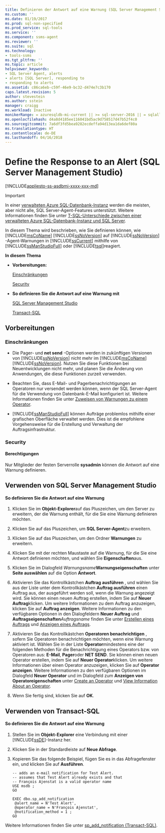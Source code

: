 ```yaml
---
title: Definieren der Antwort auf eine Warnung (SQL Server Management Studio) | Microsoft-Dokumentation
ms.custom: ''
ms.date: 01/19/2017
ms.prod: sql-non-specified
ms.prod_service: sql-tools
ms.service: ''
ms.component: ssms-agent
ms.reviewer: ''
ms.suite: sql
ms.technology:
- tools-ssms
ms.tgt_pltfrm: ''
ms.topic: article
helpviewer_keywords:
- SQL Server Agent, alerts
- alerts [SQL Server], responding to
- responding to alerts
ms.assetid: c86ca6eb-c59f-46e9-bc32-d474e7c3b170
caps.latest.revision: 5
author: stevestein
ms.author: sstein
manager: craigg
ms.workload: Inactive
monikerRange: = azuresqldb-mi-current || >= sql-server-2016 || = sqlallproducts-allversions
ms.openlocfilehash: d4a8d4185ee116041bd5ac9d758517d47b52f4c0
ms.sourcegitcommit: 7a6df3fd5bea9282ecdeffa94d13ea1da6def80a
ms.translationtype: HT
ms.contentlocale: de-DE
ms.lasthandoff: 04/16/2018
---
```

# <a name="define-the-response-to-an-alert-sql-server-management-studio"></a>Define the Response to an Alert (SQL Server Management Studio)
[!INCLUDE[appliesto-ss-asdbmi-xxxx-xxx-md](../../includes/appliesto-ss-asdbmi-xxxx-xxx-md.md)]

> [!IMPORTANT]  
> In einer [verwalteten Azure SQL-Datenbank-Instanz](https://docs.microsoft.com/azure/sql-database/sql-database-managed-instance) werden die meisten, aber nicht alle, SQL Server-Agent-Features unterstützt. Weitere Informationen finden Sie unter [T-SQL-Unterschiede zwischen einer verwalteten Azure SQL-Datenbank-Instanz und SQL Server](https://docs.microsoft.com/azure/sql-database/sql-database-managed-instance-transact-sql-information#sql-server-agent).

In diesem Thema wird beschrieben, wie Sie definieren können, wie [!INCLUDE[msCoName](../../includes/msconame_md.md)] [!INCLUDE[ssNoVersion](../../includes/ssnoversion_md.md)] auf [!INCLUDE[ssNoVersion](../../includes/ssnoversion_md.md)] -Agent-Warnungen in [!INCLUDE[ssCurrent](../../includes/sscurrent_md.md)] mithilfe von [!INCLUDE[ssManStudioFull](../../includes/ssmanstudiofull_md.md)] oder [!INCLUDE[tsql](../../includes/tsql_md.md)]reagiert.  
  
**In diesem Thema**  
  
-   **Vorbereitungen:**  
  
    [Einschränkungen](#Restrictions)  
  
    [Security](#Security)  
  
-   **So definieren Sie die Antwort auf eine Warnung mit**  
  
    [SQL Server Management Studio](#SSMSProcedure)  
  
    [Transact-SQL](#TsqlProcedure)  
  
## <a name="BeforeYouBegin"></a>Vorbereitungen  
  
### <a name="Restrictions"></a>Einschränkungen  
  
-   Die Pager- und **net send** -Optionen werden in zukünftigen Versionen von [!INCLUDE[ssNoVersion](../../includes/ssnoversion_md.md)] nicht mehr im [!INCLUDE[msCoName](../../includes/msconame_md.md)][!INCLUDE[ssNoVersion](../../includes/ssnoversion_md.md)]. Nutzen Sie diese Funktionen bei Neuentwicklungen nicht mehr, und planen Sie die Änderung von Anwendungen, die diese Funktionen zurzeit verwenden.  
  
-   Beachten Sie, dass E-Mail- und Pagerbenachrichtigungen an Operatoren nur versendet werden können, wenn der SQL Server-Agent für die Verwendung von Datenbank-E-Mail konfiguriert ist. Weitere Informationen finden Sie unter [Zuweisen von Warnungen zu einem Operator](http://msdn.microsoft.com/library/ms190038.aspx).  
  
-   [!INCLUDE[ssManStudioFull](../../includes/ssmanstudiofull_md.md)] können Aufträge problemlos mithilfe einer grafischen Oberfläche verwaltet werden. Dies ist die empfohlene Vorgehensweise für die Erstellung und Verwaltung der Auftragsinfrastruktur.  
  
### <a name="Security"></a>Security  
  
#### <a name="Permissions"></a>Berechtigungen  
Nur Mitglieder der festen Serverrolle **sysadmin** können die Antwort auf eine Warnung definieren.  
  
## <a name="SSMSProcedure"></a>Verwenden von SQL Server Management Studio  
  
#### <a name="to-define-the-response-to-an-alert"></a>So definieren Sie die Antwort auf eine Warnung  
  
1.  Klicken Sie im **Objekt-Explorer**auf das Pluszeichen, um den Server zu erweitern, der die Warnung enthält, für die Sie eine Warnung definieren möchten.  
  
2.  Klicken Sie auf das Pluszeichen, um **SQL Server-Agent**zu erweitern.  
  
3.  Klicken Sie auf das Pluszeichen, um den Ordner **Warnungen** zu erweitern.  
  
4.  Klicken Sie mit der rechten Maustaste auf die Warnung, für die Sie eine Antwort definieren möchten, und wählen Sie **Eigenschaften**aus.  
  
5.  Klicken Sie im Dialogfeld *Warnungsname***Warnungseigenschaften** unter **Seite auswählen** auf die Option **Antwort**.  
  
6.  Aktivieren Sie das Kontrollkästchen **Auftrag ausführen** , und wählen Sie aus der Liste unter dem Kontrollkästchen **Auftrag ausführen** einen Auftrag aus, der ausgeführt werden soll, wenn die Warnung angezeigt wird. Sie können einen neuen Auftrag erstellen, indem Sie auf **Neuer Auftrag**klicken. Um weitere Informationen zu dem Auftrag anzuzeigen, klicken Sie auf **Auftrag anzeigen**. Weitere Informationen zu den verfügbaren Optionen in den Dialogfeldern **Neuer Auftrag** und **Auftragseigenschaften***Auftragsname* finden Sie unter [Erstellen eines Auftrags](../../ssms/agent/create-a-job.md) und [Anzeigen eines Auftrags](../../ssms/agent/view-a-job.md).  
  
7.  Aktivieren Sie das Kontrollkästchen **Operatoren benachrichtigen** , sofern Sie Operatoren benachrichtigen möchten, wenn eine Warnung aktiviert ist. Wählen Sie in der Liste **Operator**mindestens eine der folgenden Methoden für die Benachrichtigung eines Operators bzw. von Operatoren aus: **E-Mail**, **Pager**oder **NET SEND**. Sie können einen neuen Operator erstellen, indem Sie auf **Neuer Operator**klicken. Um weitere Informationen über einen Operator anzuzeigen, klicken Sie auf **Operator anzeigen**. Weitere Informationen zu den verfügbaren Optionen im Dialogfeld **Neuer Operator** und im Dialogfeld zum **Anzeigen von Operatoreigenschaften** unter [Create an Operator](../../ssms/agent/create-an-operator.md) und [View Information About an Operator](../../ssms/agent/view-information-about-an-operator.md).  
  
8.  Wenn Sie fertig sind, klicken Sie auf **OK**.  
  
## <a name="TsqlProcedure"></a>Verwenden von Transact-SQL  
  
#### <a name="to-define-the-response-to-an-alert"></a>So definieren Sie die Antwort auf eine Warnung  
  
1.  Stellen Sie im **Objekt-Explorer** eine Verbindung mit einer [!INCLUDE[ssDE](../../includes/ssde_md.md)]-Instanz her.  
  
2.  Klicken Sie in der Standardleiste auf **Neue Abfrage**.  
  
3.  Kopieren Sie das folgende Beispiel, fügen Sie es in das Abfragefenster ein, und klicken Sie auf **Ausführen**.  
  
    ```  
    -- adds an e-mail notification for Test Alert.  
    -- assumes that Test Alert already exists and that
    -- François Ajenstat is a valid operator name   
    USE msdb ;  
    GO  
  
    EXEC dbo.sp_add_notification  
     @alert_name = N'Test Alert',  
     @operator_name = N'François Ajenstat',  
     @notification_method = 1 ;  
    GO  
    ```  
  
Weitere Informationen finden Sie unter [sp_add_notification (Transact-SQL)](http://msdn.microsoft.com/en-us/0525e0a2-ed0b-4e69-8a4c-a9e3e3622fbd).  
  
